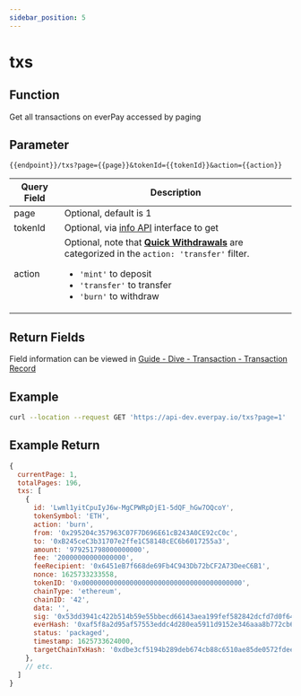 ```yaml
---
sidebar_position: 5
---
```


# txs

## Function
Get all transactions on everPay accessed by paging

## Parameter
`{{endpoint}}/txs?page={{page}}&tokenId={{tokenId}}&action={{action}}`

|Query Field|Description|
|---|---|
|page|Optional, default is 1|
|tokenId|Optional, via [info API](./info) interface to get|
|action|Optional, note that **[Quick Withdrawals](../../../guide/dive/withdraw#quick-withdrawal)** are categorized in the `action: 'transfer'` filter. <ul><li>`'mint'` to deposit</li><li>`'transfer'` to transfer</li><li>`'burn'` to withdraw</li></ul>|

## Return Fields
Field information can be viewed in [Guide - Dive - Transaction - Transaction Record](../../../guide/dive/transaction#transaction-record)
## Example

```bash
curl --location --request GET 'https://api-dev.everpay.io/txs?page=1'
```

## Example Return
```js
{
  currentPage: 1,
  totalPages: 196,
  txs: [
    {
      id: 'Lwml1yitCpuIyJ6w-MgCPWRpDjE1-5dQF_hGw7OQcoY',
      tokenSymbol: 'ETH',
      action: 'burn',
      from: '0x295204c357963C07F7D696E61cB243A0CE92cC0c',
      to: '0xB245ceC3b31707e2ffe1C58148cEC6b6017255a3',
      amount: '979251798000000000',
      fee: '20000000000000000',
      feeRecipient: '0x6451eB7f668de69Fb4C943Db72bCF2A73DeeC6B1',
      nonce: 1625733233558,
      tokenID: '0x0000000000000000000000000000000000000000',
      chainType: 'ethereum',
      chainID: '42',
      data: '',
      sig: '0x53dd3941c422b514b59e55bbecd66143aea199fef582842dcfd7d0f64aad4cf21f0e95fcc2346a44bc027e1a0ef474960d51b5745a6e9685930a14920d2b1afa1b',
      everHash: '0xaf5f8a2d95af57553eddc4d280ea5911d9152e346aaa8b772cb61db05ea05590',
      status: 'packaged',
      timestamp: 1625733624000,
      targetChainTxHash: '0xdbe3cf5194b289deb674cb88c6510ae85de0572fdeefd83d0cd1dbdaf8f9d94e'
    },
    // etc.
  ]
}
```